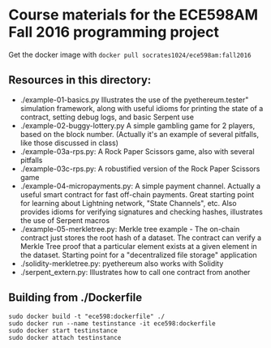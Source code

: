 Course materials for the ECE598AM Fall 2016 programming project
=========

Get the docker image with `docker pull socrates1024/ece598am:fall2016`

Resources in this directory:
--
   - ./example-01-basics.py
      Illustrates the use of the pyethereum.tester" simulation framework, along with useful idioms for printing the state of a contract, setting debug logs, and basic Serpent use
   - ./example-02-buggy-lottery.py
      A simple gambling game for 2 players, based on the block number. (Actually it's an example of several pitfalls, like those discussed in class)
   - ./example-03a-rps.py:
      A Rock Paper Scissors game, also with several pitfalls
   - ./example-03c-rps.py:
      A robustified version of the Rock Paper Scissors game
   - ./example-04-micropayments.py:
      A simple payment channel. Actually a useful smart contract for fast off-chain payments. Great starting point for learning about Lightning network, "State Channels", etc. Also provides idioms for verifying signatures and checking hashes, illustrates the use of Serpent macros
   - ./example-05-merkletree.py:
      Merkle tree example - The on-chain contract just stores the root hash of a dataset. The contract can verify a Merkle Tree proof that a particular element exists at a given element in the dataset. Starting point for a "decentralized file storage" application
   - ./solidity-merkletree.py:
      pyethereum also works with Solidity
   - ./serpent_extern.py:
     Illustrates how to call one contract from another

Building from ./Dockerfile
--
```
sudo docker build -t "ece598:dockerfile" ./
sudo docker run --name testinstance -it ece598:dockerfile
sudo docker start testinstance
sudo docker attach testinstance
```

